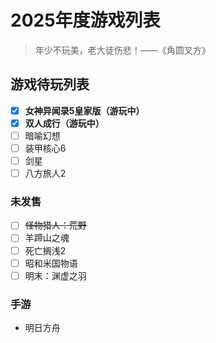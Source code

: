 # 2025年度游戏列表

> 年少不玩美，老大徒伤悲！——《角圆叉方》

## 游戏待玩列表

- [x] **女神异闻录5皇家版（游玩中）**
- [x] **双人成行（游玩中）**
- [ ] 暗喻幻想
- [ ] 装甲核心6
- [ ] 剑星
- [ ] 八方旅人2

### 未发售

- [ ] ~~怪物猎人：荒野~~
- [ ] 羊蹄山之魂
- [ ] 死亡搁浅2
- [ ] 昭和米国物语
- [ ] 明末：渊虚之羽

### 手游

- 明日方舟
